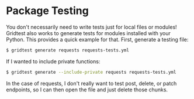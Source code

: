 # Package Testing

You don't necessarily need to write tests just for local files or modules!
Gridtest also works to generate tests for modules installed with your Python.
This provides a quick example for that. First, generate a testing file:

```bash
$ gridtest generate requests requests-tests.yml
```

If I wanted to include private functions:

```bash
$ gridtest generate --include-private requests requests-tests.yml
```

In the case of requests, I don't really want to test post, delete, or patch
endpoints, so I can then open the file and just delete those chunks. 
